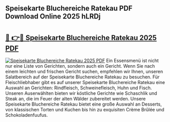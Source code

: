 ## Speisekarte Bluchereiche Ratekau PDF Download Online 2025 hLRDj

# <h2><a href="http://gcacpx5.nevu.top/?p=Speisekarte+Bluchereiche+Ratekau">🔗 👉🔴 Speisekarte Bluchereiche Ratekau 2025 PDF</a></h2>

[![Speisekarte Bluchereiche Ratekau 2025 PDF](https://i.imgur.com/dBaPXMq.png)](http://gcacpx5.nevu.top/?p=Speisekarte+Bluchereiche+Ratekau)
Ein Essensmenü ist nicht nur eine Liste von Gerichten, sondern auch ein Gericht. Wenn Sie nach einem leichten und frischen Gericht suchen, empfehlen wir Ihnen, unseren Salatbereich auf der Speisekarte Bluchereiche Ratekau zu besuchen. Für Fleischliebhaber gibt es auf unserer Speisekarte Bluchereiche Ratekau eine Auswahl an Gerichten: Rindfleisch, Schweinefleisch, Huhn und Fisch. Unseren Auserwählten bieten wir köstliche Gerichte wie Schaschlik und Steak an, die im Feuer der alten Wälder zubereitet werden. Unsere Speisekarte Bluchereiche Ratekau bietet eine große Auswahl an Desserts, von klassischen Torten und Kuchen bis hin zu exquisiten Crème Brûlée und Schokoladenfuufus.
